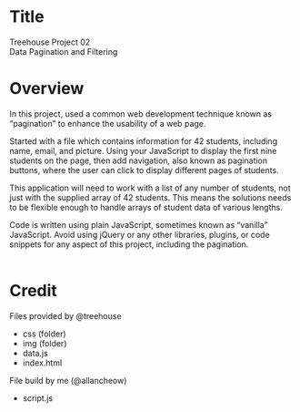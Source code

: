 # Title
Treehouse Project 02  
	Data Pagination and Filtering
<br>

# Overview
In this project, used a common web development technique known as “pagination” to enhance the usability of a web page.  

Started with a file which contains information for 42 students, including name, email, and picture. Using your JavaScript to display the first nine students on the page, then add navigation, also known as pagination buttons, where the user can click to display different pages of students.  

This application will need to work with a list of any number of students, not just with the supplied array of 42 students. This means the solutions needs to be flexible enough to handle arrays of student data of various lengths.  

Code is written using plain JavaScript, sometimes known as “vanilla” JavaScript. Avoid using jQuery or any other libraries, plugins, or code snippets for any aspect of this project, including the pagination.  
<br>

# Credit
Files provided by @treehouse
- css (folder)
- img (folder)
- data.js
- index.html

File build by me (@allancheow)
- script.js
